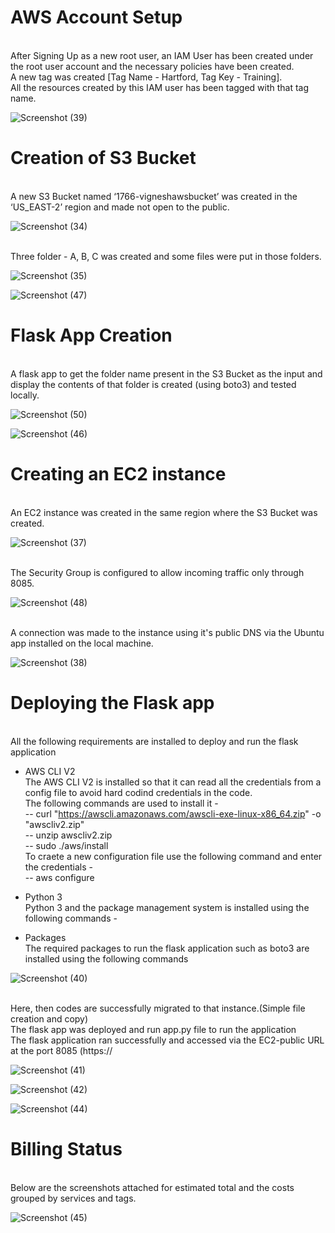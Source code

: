 # AWS Account Setup
<br/>After Signing Up as a new root user, an IAM User has been created under the root user account and the necessary policies have been created.
<br/>A new tag was created [Tag Name - Hartford, Tag Key - Training].
<br/>All the resources created by this IAM user has been tagged with that tag name.

![Screenshot (39)](https://user-images.githubusercontent.com/60065716/115720256-87965700-a39a-11eb-921f-3ec5e9e1ef9e.png)


# Creation of S3 Bucket
<br/>A new S3 Bucket named ‘1766-vigneshawsbucket’ was created in the ‘US_EAST-2’ region and made not open to the public.

![Screenshot (34)](https://user-images.githubusercontent.com/60065716/115718096-6e8ca680-a398-11eb-9c4e-9a1768c18a28.png)

<br/>Three folder - A, B, C was created and some files were put in those folders.

![Screenshot (35)](https://user-images.githubusercontent.com/60065716/115718671-f8d50a80-a398-11eb-9988-6bc2b416fe33.png)

![Screenshot (47)](https://user-images.githubusercontent.com/60065716/115719971-3b4b1700-a39a-11eb-9a80-cf6ef4eb30cf.png)


# Flask App Creation
<br/>A flask app to get the folder name present in the S3 Bucket as the input and display the contents of that folder is created (using boto3) and tested locally.

![Screenshot (50)](https://user-images.githubusercontent.com/60065716/115719417-b06a1c80-a399-11eb-83b1-828076d0526b.png)

![Screenshot (46)](https://user-images.githubusercontent.com/60065716/115719495-c4158300-a399-11eb-97bd-9ca5598680d2.png)


# Creating an EC2 instance 
<br/>An EC2 instance was created in the same region where the S3 Bucket was created.

![Screenshot (37)](https://user-images.githubusercontent.com/60065716/115723977-23759200-a39e-11eb-8c79-a2373db5c837.png)

<br/>The Security Group is configured to allow incoming traffic only through 8085.

![Screenshot (48)](https://user-images.githubusercontent.com/60065716/115729976-81f13f00-a3a3-11eb-9c4c-a74dba228759.png)

<br/>A connection was made to the instance using it's public DNS via the Ubuntu app installed on the local machine.

![Screenshot (38)](https://user-images.githubusercontent.com/60065716/115725645-aa773a00-a39f-11eb-88c5-81d36dabddd2.png)


# Deploying the Flask app
<br/>All the following requirements are installed to deploy and run the flask application

* AWS CLI V2
  <br/>The AWS CLI V2 is installed so that it can read all the credentials from a config file to avoid hard codind credentials in the code.
  <br/>The following commands are used to install it - 
  <br/>-- curl "https://awscli.amazonaws.com/awscli-exe-linux-x86_64.zip" -o "awscliv2.zip"
  <br/>-- unzip awscliv2.zip
  <br/>-- sudo ./aws/install
  <br/>To craete a new configuration file use the following command and enter the credentials - 
  <br/>-- aws configure
  
* Python 3 
  <br/>Python 3 and the package management system is installed using the following commands -
  
  
* Packages 
  <br/>The required packages to run the flask application such as boto3 are installed using the following commands 
  
  
![Screenshot (40)](https://user-images.githubusercontent.com/60065716/115727091-ec54b000-a3a0-11eb-9eee-1e4a7690aa86.png)

<br/>Here, then codes are successfully migrated to that instance.(Simple file creation and copy)
<br/>The flask app was deployed and run app.py file to run the application
<br/>The flask application ran successfully and accessed via the EC2-public URL at the port 8085 (https://

![Screenshot (41)](https://user-images.githubusercontent.com/60065716/115730619-18256500-a3a4-11eb-933c-1cf66236de22.png)

![Screenshot (42)](https://user-images.githubusercontent.com/60065716/115730642-1cea1900-a3a4-11eb-90b4-88093fde7d98.png)

![Screenshot (44)](https://user-images.githubusercontent.com/60065716/115730711-296e7180-a3a4-11eb-8027-fa8614895580.png)


# Billing Status
<br/>Below are the screenshots attached for estimated total and the costs grouped by services and tags. 

![Screenshot (45)](https://user-images.githubusercontent.com/60065716/115730884-4efb7b00-a3a4-11eb-9daa-0588b3e997a2.png)
